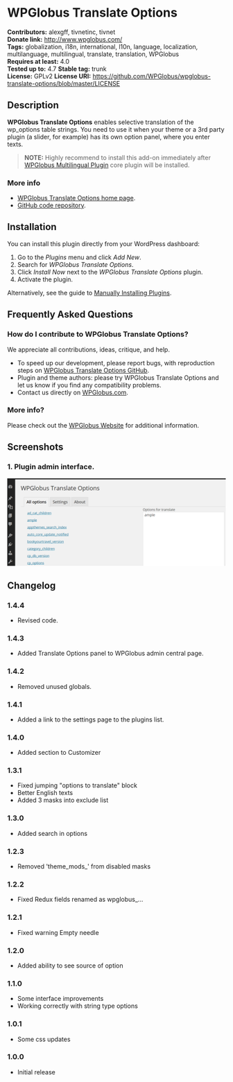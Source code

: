 # WPGlobus Translate Options #
**Contributors:** alexgff, tivnetinc, tivnet  
**Donate link:** http://www.wpglobus.com/  
**Tags:** globalization, i18n, international, l10n, language, localization, multilanguage, multilingual, translate, translation, WPGlobus  
**Requires at least:** 4.0  
**Tested up to:** 4.7
**Stable tag:** trunk  
**License:** GPLv2
**License URI:** https://github.com/WPGlobus/wpglobus-translate-options/blob/master/LICENSE  

## Description ##

**WPGlobus Translate Options** enables selective translation of the wp_options table strings. You need to use it when your theme or a 3rd party plugin (a slider, for example) has its own option panel, where you enter texts.

> **NOTE:** Highly recommend to install this add-on immediately after [WPGlobus Multilingual Plugin](https://wordpress.org/plugins/wpglobus/) core plugin will be installed.

### More info ###

* [WPGlobus Translate Options home page](http://www.wpglobus.com/add-ons/wpglobus-translate-options/).
* [GitHub code repository](https://github.com/WPGlobus/wpglobus-translate-options).

## Installation ##

You can install this plugin directly from your WordPress dashboard:

1. Go to the *Plugins* menu and click *Add New*.
1. Search for *WPGlobus Translate Options*.
1. Click *Install Now* next to the *WPGlobus Translate Options* plugin.
1. Activate the plugin.

Alternatively, see the guide to [Manually Installing Plugins](http://codex.wordpress.org/Managing_Plugins#Manual_Plugin_Installation).

## Frequently Asked Questions ##

### How do I contribute to WPGlobus Translate Options? ###

We appreciate all contributions, ideas, critique, and help.

* To speed up our development, please report bugs, with reproduction steps on [WPGlobus Translate Options GitHub](https://github.com/WPGlobus/wpglobus-translate-options).
* Plugin and theme authors: please try WPGlobus Translate Options and let us know if you find any compatibility problems.
* Contact us directly on [WPGlobus.com](http://www.wpglobus.com/contact-us/).

### More info? ###

Please check out the [WPGlobus Website](http://www.wpglobus.com/extensions-archive/extension-translate-options-archive/) for additional information.

## Screenshots ##

### 1. Plugin admin interface. ###
![Plugin admin interface.](https://raw.githubusercontent.com/WPGlobus/wpglobus-translate-options/master/assets/screenshot-2.png)


## Changelog ##

### 1.4.4 ###
* Revised code.

### 1.4.3 ###
* Added Translate Options panel to WPGlobus admin central page.

### 1.4.2 ###
* Removed unused globals.

### 1.4.1 ###
* Added a link to the settings page to the plugins list.

### 1.4.0 ###
* Added section to Customizer

### 1.3.1 ###
* Fixed jumping "options to translate" block
* Better English texts
* Added 3 masks into exclude list

### 1.3.0 ###
* Added search in options

### 1.2.3 ###
* Removed 'theme_mods_' from disabled masks

### 1.2.2 ###
* Fixed Redux fields renamed as wpglobus_...

### 1.2.1 ###
* Fixed warning Empty needle

### 1.2.0 ###
* Added ability to see source of option

### 1.1.0 ###
* Some interface improvements
* Working correctly with string type options

### 1.0.1 ###
* Some css updates

### 1.0.0 ###
* Initial release
